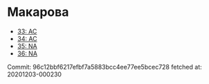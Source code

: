 # Макарова
- [33: AC](33.md)
- [34: AC](34.md)
- [35: NA](35.md)
- [36: NA](36.md)

Commit: 96c12bbf6217efbf7a5883bcc4ee77ee5bcec728
 fetched at: 20201203-000230
